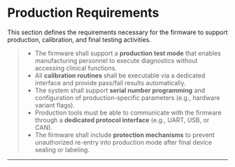 # Production Requirements

This section defines the requirements necessary for the firmware to support production, calibration, and final testing activities.

> - The firmware shall support a **production test mode** that enables manufacturing personnel to execute diagnostics without accessing clinical functions.
> - All **calibration routines** shall be executable via a dedicated interface and provide pass/fail results automatically.
> - The system shall support **serial number programming** and configuration of production-specific parameters (e.g., hardware variant flags).
> - Production tools must be able to communicate with the firmware through a **dedicated protocol interface** (e.g., UART, USB, or CAN).
> - The firmware shall include **protection mechanisms** to prevent unauthorized re-entry into production mode after final device sealing or labeling.

---

